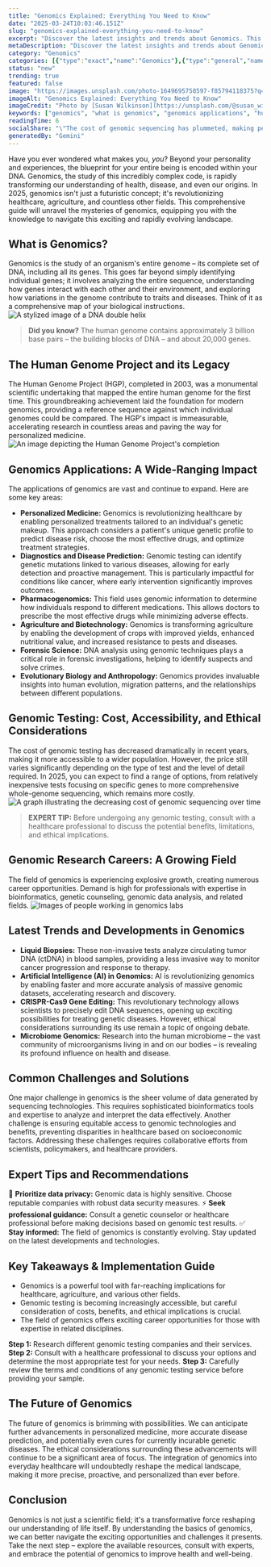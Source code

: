 ```yaml
---
title: "Genomics Explained: Everything You Need to Know"
date: "2025-03-24T10:03:46.151Z"
slug: "genomics-explained-everything-you-need-to-know"
excerpt: "Discover the latest insights and trends about Genomics. This comprehensive guide covers everything you need to know about Genomics in 2025."
metaDescription: "Discover the latest insights and trends about Genomics. This comprehensive guide covers everything you need to know about Genomics in 2025."
category: "Genomics"
categories: [{"type":"exact","name":"Genomics"},{"type":"general","name":"Biotechnology"},{"type":"medium","name":"Data Science"},{"type":"specific","name":"Machine Learning"},{"type":"niche","name":"Deep Learning"}]
status: "new"
trending: true
featured: false
image: "https://images.unsplash.com/photo-1649695758597-f85794118375?q=85&w=1200&fit=max&fm=webp&auto=compress"
imageAlt: "Genomics Explained: Everything You Need to Know"
imageCredit: "Photo by [Susan Wilkinson](https://unsplash.com/@susan_wilkinson) on Unsplash"
keywords: ["genomics", "what is genomics", "genomics applications", "human genome project", "genomic testing cost", "personalized medicine genomics", "buy genomic sequencing", "genomics research careers", "future of genomics", "best genomic testing companies"]
readingTime: 6
socialShare: "\"The cost of genomic sequencing has plummeted, making personalized medicine a reality for more people than ever before.  But the ethical considerations surrounding this powerful technology are just as important as the science itself.\""
generatedBy: "Gemini"
---
```




Have you ever wondered what makes you, *you*?  Beyond your personality and experiences, the blueprint for your entire being is encoded within your DNA.  Genomics, the study of this incredibly complex code, is rapidly transforming our understanding of health, disease, and even our origins. In 2025, genomics isn't just a futuristic concept; it's revolutionizing healthcare, agriculture, and countless other fields. This comprehensive guide will unravel the mysteries of genomics, equipping you with the knowledge to navigate this exciting and rapidly evolving landscape.

## What is Genomics?

Genomics is the study of an organism's entire genome – its complete set of DNA, including all its genes.  This goes far beyond simply identifying individual genes; it involves analyzing the entire sequence, understanding how genes interact with each other and their environment, and exploring how variations in the genome contribute to traits and diseases.  Think of it as a comprehensive map of your biological instructions.  ![A stylized image of a DNA double helix](https://images.unsplash.com/photo-1579154204628-0489d1e5c0f2?q=85&w=1200&fit=max&fm=webp&auto=compress)

> **Did you know?** The human genome contains approximately 3 billion base pairs – the building blocks of DNA – and about 20,000 genes.

## The Human Genome Project and its Legacy

The Human Genome Project (HGP), completed in 2003, was a monumental scientific undertaking that mapped the entire human genome for the first time. This groundbreaking achievement laid the foundation for modern genomics, providing a reference sequence against which individual genomes could be compared. The HGP's impact is immeasurable, accelerating research in countless areas and paving the way for personalized medicine. ![An image depicting the Human Genome Project's completion](https://images.unsplash.com/photo-1649695758597-f85794118375?q=85&w=1200&fit=max&fm=webp&auto=compress)

## Genomics Applications: A Wide-Ranging Impact

The applications of genomics are vast and continue to expand.  Here are some key areas:

* **Personalized Medicine:** Genomics is revolutionizing healthcare by enabling personalized treatments tailored to an individual's genetic makeup.  This approach considers a patient's unique genetic profile to predict disease risk, choose the most effective drugs, and optimize treatment strategies.
* **Diagnostics and Disease Prediction:** Genomic testing can identify genetic mutations linked to various diseases, allowing for early detection and proactive management.  This is particularly impactful for conditions like cancer, where early intervention significantly improves outcomes.
* **Pharmacogenomics:** This field uses genomic information to determine how individuals respond to different medications. This allows doctors to prescribe the most effective drugs while minimizing adverse effects.
* **Agriculture and Biotechnology:** Genomics is transforming agriculture by enabling the development of crops with improved yields, enhanced nutritional value, and increased resistance to pests and diseases.
* **Forensic Science:** DNA analysis using genomic techniques plays a critical role in forensic investigations, helping to identify suspects and solve crimes.
* **Evolutionary Biology and Anthropology:** Genomics provides invaluable insights into human evolution, migration patterns, and the relationships between different populations.

## Genomic Testing: Cost, Accessibility, and Ethical Considerations

The cost of genomic testing has decreased dramatically in recent years, making it more accessible to a wider population.  However, the price still varies significantly depending on the type of test and the level of detail required.  In 2025, you can expect to find a range of options, from relatively inexpensive tests focusing on specific genes to more comprehensive whole-genome sequencing, which remains more costly.  ![A graph illustrating the decreasing cost of genomic sequencing over time](https://images.unsplash.com/photo-1637929476734-bd7f5f78e40a?q=85&w=1200&fit=max&fm=webp&auto=compress)

> **EXPERT TIP:**  Before undergoing any genomic testing, consult with a healthcare professional to discuss the potential benefits, limitations, and ethical implications.

## Genomic Research Careers: A Growing Field

The field of genomics is experiencing explosive growth, creating numerous career opportunities.  Demand is high for professionals with expertise in bioinformatics, genetic counseling, genomic data analysis, and related fields.  ![Images of people working in genomics labs](https://images.unsplash.com/photo-1692607038295-d651a294abd0?q=85&w=1200&fit=max&fm=webp&auto=compress)

## Latest Trends and Developments in Genomics

* **Liquid Biopsies:** These non-invasive tests analyze circulating tumor DNA (ctDNA) in blood samples, providing a less invasive way to monitor cancer progression and response to therapy.
* **Artificial Intelligence (AI) in Genomics:** AI is revolutionizing genomics by enabling faster and more accurate analysis of massive genomic datasets, accelerating research and discovery.
* **CRISPR-Cas9 Gene Editing:** This revolutionary technology allows scientists to precisely edit DNA sequences, opening up exciting possibilities for treating genetic diseases. However, ethical considerations surrounding its use remain a topic of ongoing debate.
* **Microbiome Genomics:**  Research into the human microbiome – the vast community of microorganisms living in and on our bodies – is revealing its profound influence on health and disease.

## Common Challenges and Solutions

One major challenge in genomics is the sheer volume of data generated by sequencing technologies.  This requires sophisticated bioinformatics tools and expertise to analyze and interpret the data effectively. Another challenge is ensuring equitable access to genomic technologies and benefits, preventing disparities in healthcare based on socioeconomic factors.  Addressing these challenges requires collaborative efforts from scientists, policymakers, and healthcare providers.

## Expert Tips and Recommendations

🔑 **Prioritize data privacy:**  Genomic data is highly sensitive. Choose reputable companies with robust data security measures.
⚡ **Seek professional guidance:**  Consult a genetic counselor or healthcare professional before making decisions based on genomic test results.
✅ **Stay informed:** The field of genomics is constantly evolving. Stay updated on the latest developments and technologies.

## Key Takeaways & Implementation Guide

* Genomics is a powerful tool with far-reaching implications for healthcare, agriculture, and various other fields.
* Genomic testing is becoming increasingly accessible, but careful consideration of costs, benefits, and ethical implications is crucial.
* The field of genomics offers exciting career opportunities for those with expertise in related disciplines.

**Step 1:** Research different genomic testing companies and their services.
**Step 2:** Consult with a healthcare professional to discuss your options and determine the most appropriate test for your needs.
**Step 3:** Carefully review the terms and conditions of any genomic testing service before providing your sample.

## The Future of Genomics

The future of genomics is brimming with possibilities. We can anticipate further advancements in personalized medicine, more accurate disease prediction, and potentially even cures for currently incurable genetic diseases.  The ethical considerations surrounding these advancements will continue to be a significant area of focus.  The integration of genomics into everyday healthcare will undoubtedly reshape the medical landscape, making it more precise, proactive, and personalized than ever before.

## Conclusion

Genomics is not just a scientific field; it's a transformative force reshaping our understanding of life itself.  By understanding the basics of genomics, we can better navigate the exciting opportunities and challenges it presents.  Take the next step – explore the available resources, consult with experts, and embrace the potential of genomics to improve health and well-being.

